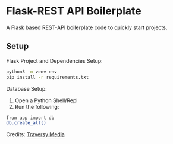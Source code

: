 # Flask-REST API Boilerplate

A Flask based REST-API boilerplate code to quickly start projects.

## Setup

Flask Project and Dependencies Setup:

```bash
python3 -m venv env
pip install -r requirements.txt
```

Database Setup:

1. Open a Python Shell/Repl
2. Run the following:

```bash
from app import db
db.create_all()
```

Credits: [Traversy Media](https://www.youtube.com/watch?v=PTZiDnuC86g)